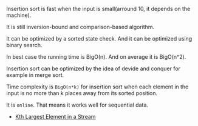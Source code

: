 
Insertion sort is fast when the input is small(arround 10, it depends on the machine).

It is still inversion-bound and comparison-based algorithm.

It can be optimized by a sorted state check. And it can be optimized using binary search.

In best case the running time is BigO(n). And on average it is BigO(n^2).

Insertion sort can be optimized by the idea of devide and conquer for example in merge sort.

Time complexity is `BigO(n*k)` for insertion sort when each element in the input is no more than k places away from its sorted position.

It is `online`. That means it works well for sequential data.

- [Kth Largest Element in a Stream](https://leetcode.com/problems/kth-largest-element-in-a-stream)

